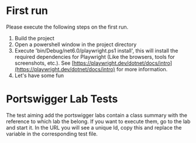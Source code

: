 # First run
Please execute the following steps on the first run.
1. Build the project
2. Open a powershell window in the project directory
3. Execute 'bin/Debug/net6.0/playwright.ps1 install', this will install the required dependencies for Playwright (Like the browsers, tools for screenshots, etc.). See [https://playwright.dev/dotnet/docs/intro](https://playwright.dev/dotnet/docs/intro) for more information.
4. Let's have some fun

# Portswigger Lab Tests
The test aiming add the portswigger labs contain a class summary with the reference to which lab the belong.
If you want to execute them, go to the lab and start it. 
In the URL you will see a unique Id, copy this and replace the variable in the corresponding test file.
